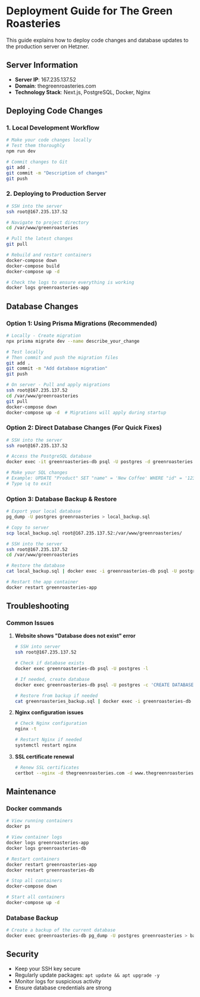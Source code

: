 # Deployment Guide for The Green Roasteries

This guide explains how to deploy code changes and database updates to the production server on Hetzner.

## Server Information
- **Server IP**: 167.235.137.52
- **Domain**: thegreenroasteries.com
- **Technology Stack**: Next.js, PostgreSQL, Docker, Nginx

## Deploying Code Changes

### 1. Local Development Workflow

```bash
# Make your code changes locally
# Test them thoroughly
npm run dev

# Commit changes to Git
git add .
git commit -m "Description of changes"
git push
```

### 2. Deploying to Production Server

```bash
# SSH into the server
ssh root@167.235.137.52

# Navigate to project directory
cd /var/www/greenroasteries

# Pull the latest changes
git pull

# Rebuild and restart containers
docker-compose down
docker-compose build
docker-compose up -d

# Check the logs to ensure everything is working
docker logs greenroasteries-app
```

## Database Changes

### Option 1: Using Prisma Migrations (Recommended)

```bash
# Locally - Create migration
npx prisma migrate dev --name describe_your_change

# Test locally
# Then commit and push the migration files
git add .
git commit -m "Add database migration"
git push

# On server - Pull and apply migrations
ssh root@167.235.137.52
cd /var/www/greenroasteries
git pull
docker-compose down
docker-compose up -d  # Migrations will apply during startup
```

### Option 2: Direct Database Changes (For Quick Fixes)

```bash
# SSH into the server
ssh root@167.235.137.52

# Access the PostgreSQL database
docker exec -it greenroasteries-db psql -U postgres -d greenroasteries

# Make your SQL changes
# Example: UPDATE "Product" SET "name" = 'New Coffee' WHERE "id" = '123';
# Type \q to exit
```

### Option 3: Database Backup & Restore

```bash
# Export your local database
pg_dump -U postgres greenroasteries > local_backup.sql

# Copy to server
scp local_backup.sql root@167.235.137.52:/var/www/greenroasteries/

# SSH into the server
ssh root@167.235.137.52
cd /var/www/greenroasteries

# Restore the database
cat local_backup.sql | docker exec -i greenroasteries-db psql -U postgres -d greenroasteries

# Restart the app container
docker restart greenroasteries-app
```

## Troubleshooting

### Common Issues

1. **Website shows "Database does not exist" error**
   ```bash
   # SSH into server
   ssh root@167.235.137.52
   
   # Check if database exists
   docker exec greenroasteries-db psql -U postgres -l
   
   # If needed, create database
   docker exec greenroasteries-db psql -U postgres -c 'CREATE DATABASE greenroasteries;'
   
   # Restore from backup if needed
   cat greenroasteries_backup.sql | docker exec -i greenroasteries-db psql -U postgres -d greenroasteries
   ```

2. **Nginx configuration issues**
   ```bash
   # Check Nginx configuration
   nginx -t
   
   # Restart Nginx if needed
   systemctl restart nginx
   ```

3. **SSL certificate renewal**
   ```bash
   # Renew SSL certificates
   certbot --nginx -d thegreenroasteries.com -d www.thegreenroasteries.com
   ```

## Maintenance

### Docker commands

```bash
# View running containers
docker ps

# View container logs
docker logs greenroasteries-app
docker logs greenroasteries-db

# Restart containers
docker restart greenroasteries-app
docker restart greenroasteries-db

# Stop all containers
docker-compose down

# Start all containers
docker-compose up -d
```

### Database Backup

```bash
# Create a backup of the current database
docker exec greenroasteries-db pg_dump -U postgres greenroasteries > backup_$(date +%Y%m%d).sql
```

## Security

- Keep your SSH key secure
- Regularly update packages: `apt update && apt upgrade -y`
- Monitor logs for suspicious activity
- Ensure database credentials are strong 